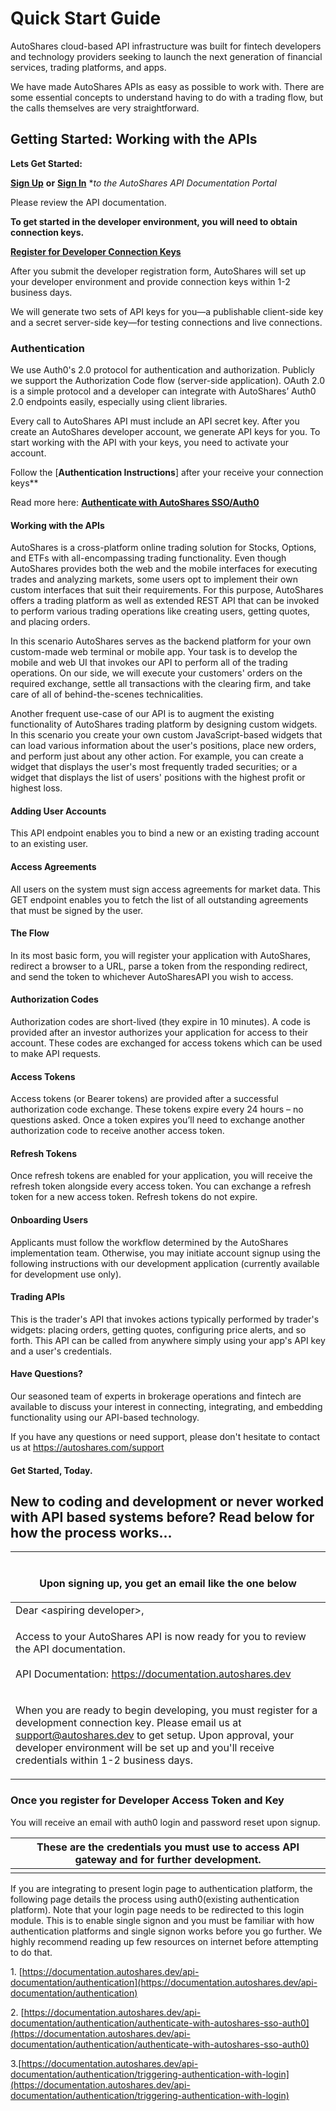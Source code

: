 # Quick Start Guide

AutoShares cloud-based API infrastructure was built for fintech developers and technology providers seeking to launch the next generation of financial services, trading platforms, and apps.

We have made AutoShares APIs as easy as possible to work with. There are some essential concepts to understand having to do with a trading flow, but the calls themselves are very straightforward.

## Getting Started: Working with the APIs <a href="#afeb7" id="afeb7"></a>

**Lets Get Started:**

[**Sign Up**](https://apidevportal.autoshares.dev/how-to) **or** [**Sign In**](https://apidevportal.autoshares.dev/how-to) \*_to the AutoShares API Documentation Portal_

Please review the API documentation. 

**To get started in the developer environment, you will need to obtain connection keys.**

[**Register for Developer Connection Keys**](https://onboarding.autoshares.com/app/241146432165147)

After you submit the developer registration form, AutoShares will set up your developer environment and provide connection keys within 1-2 business days. 

We will generate two sets of API keys for you—a publishable client-side key and a secret server-side key—for testing connections and live connections.

### Authentication

We use Auth0's 2.0 protocol for authentication and authorization. Publicly we support the Authorization Code flow (server-side application). OAuth 2.0 is a simple protocol and a developer can integrate with AutoShares’ Auth0 2.0 endpoints easily, especially using client libraries.

Every call to AutoShares API must include an API secret key. After you create an AutoShares developer account, we generate API keys for you. To start working with the API with your keys, you need to activate your account.

Follow the [**Authentication Instructions**] after your receive your connection keys** 

Read more here: [**Authenticate with AutoShares SSO/Auth0**](https://documentation.autoshares.dev/api-documentation/authentication/authenticate-with-autoshares-sso-auth0)

#### Working with the APIs

AutoShares is a cross-platform online trading solution for Stocks, Options, and ETFs with all-encompassing trading functionality. Even though AutoShares provides both the web and the mobile interfaces for executing trades and analyzing markets, some users opt to implement their own custom interfaces that suit their requirements. For this purpose, AutoShares offers a trading platform as well as extended REST API that can be invoked to perform various trading operations like creating users, getting quotes, and placing orders.

In this scenario AutoShares serves as the backend platform for your own custom-made web terminal or mobile app. Your task is to develop the mobile and web UI that invokes our API to perform all of the trading operations. On our side, we will execute your customers' orders on the required exchange, settle all transactions with the clearing firm, and take care of all of behind-the-scenes technicalities.

Another frequent use-case of our API is to augment the existing functionality of AutoShares trading platform by designing custom widgets. In this scenario you create your own custom JavaScript-based widgets that can load various information about the user's positions, place new orders, and perform just about any other action. For example, you can create a widget that displays the user's most frequently traded securities; or a widget that displays the list of users' positions with the highest profit or highest loss.

#### Adding User Accounts

This API endpoint enables you to bind a new or an existing trading account to an existing user.

#### Access Agreements

All users on the system must sign access agreements for market data. This GET endpoint enables you to fetch the list of all outstanding agreements that must be signed by the user.

#### The Flow

In its most basic form, you will register your application with AutoShares, redirect a browser to a URL, parse a token from the responding redirect, and send the token to whichever AutoSharesAPI you wish to access.

#### Authorization Codes

Authorization codes are short-lived (they expire in 10 minutes). A code is provided after an investor authorizes your application for access to their account. These codes are exchanged for access tokens which can be used to make API requests.

#### Access Tokens

Access tokens (or Bearer tokens) are provided after a successful authorization code exchange. These tokens expire every 24 hours – no questions asked. Once a token expires you’ll need to exchange another authorization code to receive another access token.

#### Refresh Tokens

Once refresh tokens are enabled for your application, you will receive the refresh token alongside every access token. You can exchange a refresh token for a new access token. Refresh tokens do not expire.

#### Onboarding Users

Applicants must follow the workflow determined by the AutoShares implementation team. Otherwise, you may initiate account signup using the following instructions with our development application (currently available for development use only).

#### Trading APIs

This is the trader's API that invokes actions typically performed by trader's widgets: placing orders, getting quotes, configuring price alerts, and so forth. This API can be called from anywhere simply using your app's API key and a user's credentials.

#### Have Questions?

Our seasoned team of experts in brokerage operations and fintech are available to discuss your interest in connecting, integrating, and embedding functionality using our API-based technology.

If you have any questions or need support, please don't hesitate to contact us at https://autoshares.com/support

#### Get Started, Today.



## New to coding and development or never worked with API based systems before? Read below for how the process works...

| <p><br>Upon signing up, you get an email like the one below</p>                                                                                                                                                                                                                                                                                              |
| ------------------------------------------------------------------------------------------------------------------------------------------------------------------------------------------------------------------------------------------------------------------------------------------------------------------------------------------------------------ |
| Dear \<aspiring developer>,                                                                                                                                                                                                                                                                                                                                  |
| <p>Access to your AutoShares API is now ready for you to review the API documentation. <br><br>API Documentation: <a href="https://documentation.autoshares.dev">https://documentation.autoshares.dev</a></p>                                                                                                                              |
| <p>When you are ready to begin developing, you must register for a development connection key. Please email us at support@autoshares.dev to get setup. Upon approval, your developer environment will be set up and you'll receive credentials within 1-2 business days.|

### Once you register for Developer Access Token and Key



You will receive an email with auth0 login and password reset upon signup.

| These are the credentials you must use to access API gateway and for further development. |
| ----------------------------------------------------------------------------------------- |
|                                                                                           |

&#x20;

If you are integrating to present login page to authentication platform, the following page details the process using auth0(existing authentication platform). Note that your login page needs to be redirected to this login module. This is to enable single signon and you must be familiar with how authentication platforms and single signon works before you go further. We highly recommend reading up few resources on internet before attempting to do that.

&#x20;

1\. [https://documentation.autoshares.dev/api-documentation/authentication](https://documentation.autoshares.dev/api-documentation/authentication)

2\. [https://documentation.autoshares.dev/api-documentation/authentication/authenticate-with-autoshares-sso-auth0](https://documentation.autoshares.dev/api-documentation/authentication/authenticate-with-autoshares-sso-auth0)

3.[https://documentation.autoshares.dev/api-documentation/authentication/triggering-authentication-with-login](https://documentation.autoshares.dev/api-documentation/authentication/triggering-authentication-with-login)

&#x20;



&#x20;
